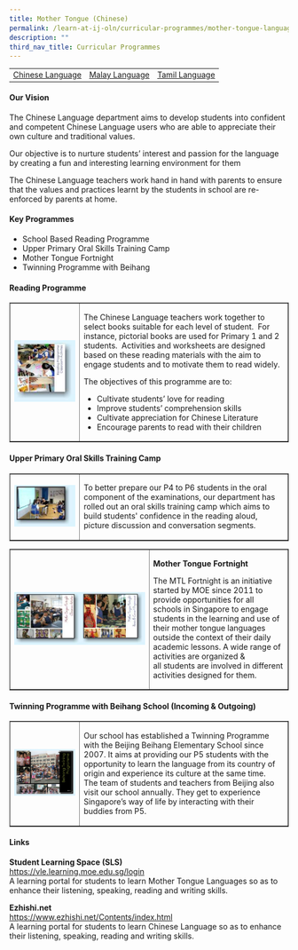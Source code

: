 ```yaml
---
title: Mother Tongue (Chinese)
permalink: /learn-at-ij-oln/curricular-programmes/mother-tongue-languages/chinese-language/
description: ""
third_nav_title: Curricular Programmes
---
```




<table>
<tbody>
<tr>
<td><a href="/learn-at-ij-oln/curricular-programmes/mother-tongue-languages/chinese-language" target="">Chinese Language</a></td>
<td><a href="/learn-at-ij-oln/curricular-programmes/mother-tongue-languages/malay-language" target="">Malay Language</a></td>
<td><a href="/learn-at-ij-oln/curricular-programmes/mother-tongue-languages/tamil-language" target="">Tamil Language</a></td>
</tr>
</tbody>
</table>
<h4><strong>Our Vision</strong></h4>
<p>The Chinese Language department aims to develop students into confident and competent Chinese Language users who are able to appreciate their own culture and traditional values.</p>
<p>Our objective is to nurture students&rsquo; interest and passion for the language by creating a fun and interesting learning environment for them</p>
<p>The Chinese Language teachers work hand in hand with parents to ensure that the values and practices learnt by the students in school are re-enforced by parents at home.</p>
<h4><strong>Key Programmes</strong></h4>
<ul>
<li>School Based Reading Programme</li>
<li>Upper Primary Oral Skills Training Camp</li>
<li>Mother Tongue Fortnight</li>
<li>Twinning Programme with Beihang</li>
</ul>
<h4>Reading Programme</h4>
<table style="border-collapse: collapse; width: 100%;" border="1">
<tbody>
<tr>
<td style="width: 25%;"><img src="/images/chi1.jpg"></td>
<td style="width: 75%;">
<p>The Chinese Language teachers work together to select books suitable for each level of student.&nbsp; For instance, pictorial books are used for Primary 1 and 2 students.&nbsp; Activities and worksheets are designed based on these reading materials with the aim to engage&nbsp;students&nbsp;and to motivate them to read widely.</p>
<p>The objectives of this programme are to:</p>
<ul>
<li>Cultivate students&rsquo; love for reading</li>
<li>Improve students&rsquo; comprehension skills</li>
<li>Cultivate appreciation for Chinese Literature</li>
<li>Encourage parents to read with their children</li>
</ul>
</div>
</div>
</td>
</tr>
</tbody>
</table>
<h4>Upper Primary Oral Skills Training Camp</h4>
<table style="border-collapse: collapse; width: 100%;" border="1">
<tbody>
<tr>
<td style="width: 25%;"><img src="/images/chi2.jpg" /></td>
<td style="width: 75%;">
<p>To better prepare our P4 to P6 students in the oral component of the examinations, our department has rolled out an oral skills training camp which aims to build students' confidence in the reading aloud, picture discussion and conversation segments.</p>
</td>
</tr>
</tbody>
</table>
<table style="border-collapse: collapse; width: 100%;" border="1">
<tbody>
<tr>
<td style="width: 50%;"><img src="/images/chi3.jpg" /></td>
<td style="width: 50%;">
<p><strong>Mother Tongue Fortnight</strong></p>
<p>The MTL Fortnight is an initiative started by MOE since 2011 to provide opportunities for all schools in&nbsp;Singapore to engage students in the learning and use of their mother tongue languages outside the context of their daily academic lessons. A wide range of activities are organized &amp; all&nbsp;students&nbsp;are involved in different activities designed for them.&nbsp;</p>
</td>
</tr>
</tbody>
</table>
<h4>Twinning Programme with Beihang School (Incoming &amp; Outgoing)</h4>
<table style="border-collapse: collapse; width: 100%;" border="1">
<tbody>
<tr>
<td style="width: 25%;"><img src="/images/chi4.jpg" /></td>
<td style="width: 75%;">
<p>Our school has established a Twinning Programme with the Beijing Beihang Elementary School since 2007. It aims at providing our P5&nbsp;students&nbsp;with the opportunity to learn the language from its country of origin and experience its culture at the same time.<br />The team of students and teachers from Beijing also visit our school annually. They get to experience Singapore&rsquo;s way of life by interacting with their buddies from P5.</p>
</td>
</tr>
</tbody>
</table>
<h4><strong>Links</strong></h4>
<p><strong>Student Learning Space (SLS)<br /></strong><a href="https://vle.learning.moe.edu.sg/login" target="_blank" rel="noopener">https://vle.learning.moe.edu.sg/login</a><br />A learning portal for students to learn Mother Tongue Languages so as to enhance their listening, speaking, reading and writing skills.</p>
<p><strong>Ezhishi.net<br /></strong><a href="https://www.ezhishi.net/Contents/index.html" target="_blank" rel="noopener">https://www.ezhishi.net/Contents/index.html</a><br />A learning portal for students to learn Chinese Language so as to enhance their listening, speaking, reading and writing skills.</p>